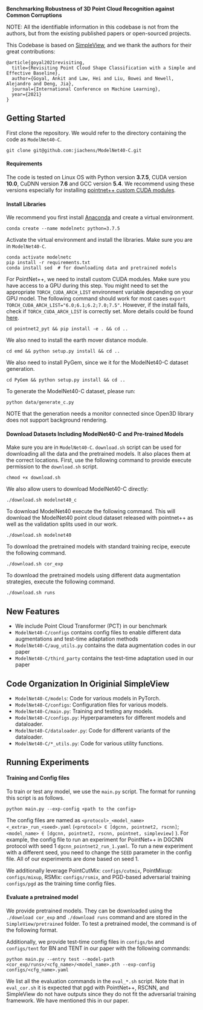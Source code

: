 **Benchmarking Robustness of 3D Point Cloud Recognition against Common Corruptions** <br>

NOTE: All the identifiable information in this codebase is not from the authors, but from the existing published papers or open-sourced projects.

This Codebase is based on [SimpleView](https://github.com/princeton-vl/SimpleView), and we thank the authors for their great contributions:
```
@article{goyal2021revisiting,
  title={Revisiting Point Cloud Shape Classification with a Simple and Effective Baseline},
  author={Goyal, Ankit and Law, Hei and Liu, Bowei and Newell, Alejandro and Deng, Jia},
  journal={International Conference on Machine Learning},
  year={2021}
}
```

## Getting Started

First clone the repository. We would refer to the directory containing the code as `ModelNet40-C`.

```
git clone git@github.com:jiachens/ModelNet40-C.git
```

#### Requirements
The code is tested on Linux OS with Python version **3.7.5**, CUDA version **10.0**, CuDNN version **7.6** and GCC version **5.4**. We recommend using these versions especially for installing [pointnet++ custom CUDA modules](https://github.com/erikwijmans/Pointnet2_PyTorch/tree/22e8cf527b696b63b66f3873d80ae5f93744bdef).

#### Install Libraries
We recommend you first install [Anaconda](https://anaconda.org/) and create a virtual environment.
```
conda create --name modelnetc python=3.7.5
```

Activate the virtual environment and install the libraries. Make sure you are in `ModelNet40-C`.
```
conda activate modelnetc
pip install -r requirements.txt
conda install sed  # for downloading data and pretrained models
```

For PointNet++, we need to install custom CUDA modules. Make sure you have access to a GPU during this step. You might need to set the appropriate `TORCH_CUDA_ARCH_LIST` environment variable depending on your GPU model. The following command should work for most cases `export TORCH_CUDA_ARCH_LIST="6.0;6.1;6.2;7.0;7.5"`. However, if the install fails, check if `TORCH_CUDA_ARCH_LIST` is correctly set. More details could be found [here](https://en.wikipedia.org/wiki/CUDA#GPUs_supported).
```
cd pointnet2_pyt && pip install -e . && cd ..
```
We also nned to install the earth mover distance module.
```
cd emd && python setup.py install && cd ..
```
We also need to install PyGem, since we it for the ModelNet40-C dataset generation.
```
cd PyGem && python setup.py install && cd ..
```

To generate the ModelNet40-C dataset, please run:
```
python data/generate_c.py
```
NOTE that the generation needs a monitor connected since Open3D library does not support background rendering. 

#### Download Datasets Including ModelNet40-C and Pre-trained Models
Make sure you are in `ModelNet40-C`. `download.sh` script can be used for downloading all the data and the pretrained models. It also places them at the correct locations. First, use the following command to provide execute permission to the `download.sh` script. 
```
chmod +x download.sh
```
We also allow users to download ModelNet40-C directly:
```
./download.sh modelnet40_c
```
To download ModelNet40 execute the following command. This will download the ModelNet40 point cloud dataset released with pointnet++ as well as the validation splits used in our work.
```
./download.sh modelnet40
```
To download the pretrained models with standard training recipe, execute the following command.
```
./download.sh cor_exp
```
To download the pretrained models using different data augmentation strategies, execute the following command.
```
./download.sh runs
```

## New Features
- We include Point Cloud Transformer (PCT) in our benchmark
- `ModelNet40-C/configs` contains config files to enable different data augmentations and test-time adaptation methods
- `ModelNet40-C/aug_utils.py` contains the data augmentation codes in our paper
- `ModelNet40-C/third_party` contains the test-time adaptation used in our paper

## Code Organization In Originial SimpleView
- `ModelNet40-C/models`: Code for various models in PyTorch.
- `ModelNet40-C/configs`: Configuration files for various models.
- `ModelNet40-C/main.py`: Training and testing any models.
- `ModelNet40-C/configs.py`: Hyperparameters for different models and dataloader.
- `ModelNet40-C/dataloader.py`: Code for different variants of the dataloader.
- `ModelNet40-C/*_utils.py`: Code for various utility functions.

 
## Running Experiments

#### Training and Config files
To train or test any model, we use the `main.py` script. The format for running this script is as follows. 
```
python main.py --exp-config <path to the config>
```

The config files are named as `<protocol>_<model_name><_extra>_run_<seed>.yaml` (`<protocol> ∈ [dgcnn, pointnet2, rscnn]`; `<model_name> ∈ [dgcnn, pointnet2, rscnn, pointnet, simpleview]` ). For example, the config file to run an experiment for PointNet++ in DGCNN protocol with seed 1 `dgcnn_pointnet2_run_1.yaml`. To run a new experiment with a different seed, you need to change the `SEED` parameter in the config file. All of our experiments are done based on seed 1.

We additionally leverage PointCutMix: `configs/cutmix`, PointMixup: `configs/mixup`, RSMix: `configs/rsmix`, and PGD-based adversarial training `configs/pgd` as the training time config files.


#### Evaluate a pretrained model
We provide pretrained models. They can be downloaded using the `./download cor_exp` and `./download runs` command and are stored in the `SimpleView/pretrained` folder. To test a pretrained model, the command is of the following format.

Additionally, we provide test-time config files in `configs/bn` and `configs/tent` for BN and TENT in our paper with the following commands:
```
python main.py --entry test --model-path <cor_exp/runs>/<cfg_name>/<model_name>.pth --exp-config configs/<cfg_name>.yaml
```

We list all the evaluation commands in the `eval_*.sh` script. Note that in `eval_cor.sh` it is expected that pgd with PointNet++, RSCNN, and SimpleView do not have outputs since they do not fit the adversarial training framework. We have mentioned this in our paper.

